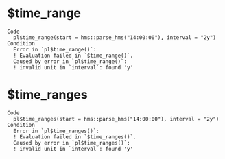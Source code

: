 # $time_range

    Code
      pl$time_range(start = hms::parse_hms("14:00:00"), interval = "2y")
    Condition
      Error in `pl$time_range()`:
      ! Evaluation failed in `$time_range()`.
      Caused by error in `pl$time_range()`:
      ! invalid unit in `interval`: found 'y'

# $time_ranges

    Code
      pl$time_ranges(start = hms::parse_hms("14:00:00"), interval = "2y")
    Condition
      Error in `pl$time_ranges()`:
      ! Evaluation failed in `$time_ranges()`.
      Caused by error in `pl$time_ranges()`:
      ! invalid unit in `interval`: found 'y'

